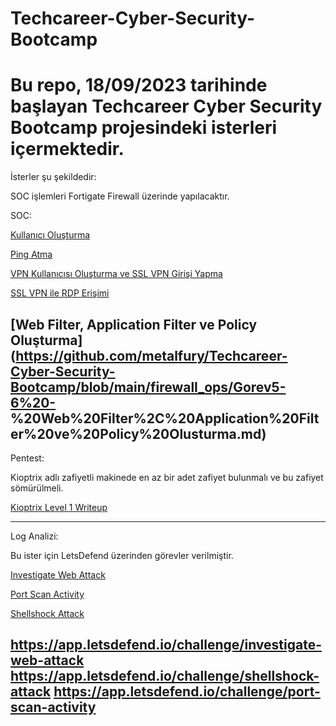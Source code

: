 # Techcareer-Cyber-Security-Bootcamp

# Bu repo, 18/09/2023 tarihinde başlayan Techcareer Cyber Security Bootcamp projesindeki isterleri içermektedir.

İsterler şu şekildedir:

SOC işlemleri Fortigate Firewall üzerinde yapılacaktır.

SOC:

[Kullanıcı Oluşturma](https://github.com/metalfury/Techcareer-Cyber-Security-Bootcamp/blob/main/firewall_ops/Gorev1%20%20-%20Kullanci%20Olusturma.md)

[Ping Atma](https://github.com/metalfury/Techcareer-Cyber-Security-Bootcamp/blob/main/firewall_ops/Gorev2%20-%20Ping%20Atma.md)

[VPN Kullanıcısı Oluşturma ve SSL VPN Girişi Yapma](https://github.com/metalfury/Techcareer-Cyber-Security-Bootcamp/blob/main/firewall_ops/Gorev3%20-%20VPN%20Kullanicisi%20Olusturma%20ve%20SSL%20VPN%20girisi%20yapma.md)

[SSL VPN ile RDP Erişimi](https://github.com/metalfury/Techcareer-Cyber-Security-Bootcamp/blob/main/firewall_ops/Gorev4%20-%20SSL%20VPN%20ile%20RDP%20Erisimi.md)

[Web Filter, Application Filter ve Policy Oluşturma](https://github.com/metalfury/Techcareer-Cyber-Security-Bootcamp/blob/main/firewall_ops/Gorev5-6%20-
%20Web%20Filter%2C%20Application%20Filter%20ve%20Policy%20Olusturma.md)
---
Pentest:

Kioptrix adlı zafiyetli makinede en az bir adet zafiyet bulunmalı ve bu zafiyet sömürülmeli.

[Kioptrix Level 1 Writeup](https://github.com/metalfury/Techcareer-Cyber-Security-Bootcamp/blob/main/kioptrix_level1/kioptrix%20level1.md)

---
Log Analizi:

Bu ister için LetsDefend üzerinden görevler verilmiştir.

[Investigate Web Attack](https://github.com/metalfury/Techcareer-Cyber-Security-Bootcamp/blob/main/log_analysis/Investigate%20Web%20Attack.md)

[Port Scan Activity](https://github.com/metalfury/Techcareer-Cyber-Security-Bootcamp/blob/main/log_analysis/Port%20Scan%20Activity.md)

[Shellshock Attack](https://github.com/metalfury/Techcareer-Cyber-Security-Bootcamp/blob/main/log_analysis/Shellshock%20Attack.md)

https://app.letsdefend.io/challenge/investigate-web-attack
https://app.letsdefend.io/challenge/shellshock-attack
https://app.letsdefend.io/challenge/port-scan-activity
---
